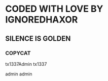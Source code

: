 # CODED WITH LOVE BY IGNOREDHAXOR
## SILENCE IS GOLDEN
### COPYCAT

tx1337Admin
tx1337


admin
admin
